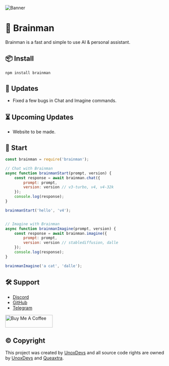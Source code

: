 ![Banner](https://www.upload.ee/image/16593705/BRAINMAN.png)
# 🤖 Brainman
Brainman is a fast and simple to use AI & personal assistant.

## 📦 Install
```bash
npm install brainman
```

## 🎉 Updates
- Fixed a few bugs in Chat and Imagine commands.

## ⏳ Upcoming Updates
- Website to be made.

## 🚀 Start
```js
const brainman = require('brainman');

// Chat with Brainman
async function brainmanStart(prompt, version) {
    const response = await brainman.chat({
        prompt: prompt,
        version: version // v3-turbo, v4, v4-32k
    });
    console.log(response);
}

brainmanStart('hello', 'v4');


// Imagine with Brainman
async function brainmanImagine(prompt, version) {
    const response = await brainman.imagine({
        prompt: prompt,
        version: version // stablediffusion, dalle
    });
    console.log(response);
}

brainmanImagine('a cat', 'dalle');
```

## 🛠️ Support
- [Discord](https://discord.gg/9yYPF6BXt7)
- [GitHub](https://github.com/unoxdevs/brainman)
- [Telegram](https://t.me/unoxdevs)

<a href="https://www.buymeacoffee.com/queaxtra" target="_blank"><img src="https://cdn.buymeacoffee.com/buttons/v2/arial-yellow.png" alt="Buy Me A Coffee" style="height: 40px !important;width: 150px !important;" ></a>

## © Copyright
This project was created by [UnoxDevs](https://github.com/unoxdevs/brainman) and all source code rights are owned by [UnoxDevs](https://github.com/unoxdevs/brainman) and [Queaxtra](https://github.com/queaxtra).
